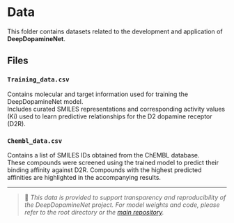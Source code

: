 # Data

This folder contains datasets related to the development and application of **DeepDopamineNet**.

## Files

### `Training_data.csv`
Contains molecular and target information used for training the DeepDopamineNet model.  
Includes curated SMILES representations and corresponding activity values (Ki) used to learn predictive relationships for the D2 dopamine receptor (D2R).

### `Chembl_data.csv`
Contains a list of SMILES IDs obtained from the ChEMBL database.  
These compounds were screened using the trained model to predict their binding affinity against D2R. Compounds with the highest predicted affinities are highlighted in the accompanying results.

---

> 📁 *This data is provided to support transparency and reproducibility of the DeepDopamineNet project. For model weights and code, please refer to the root directory or the [main repository](https://github.com/uzairamu/DeepDopamineNet).*

